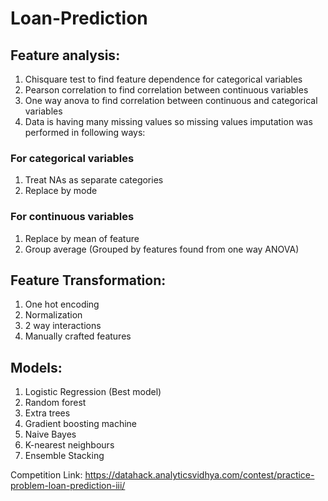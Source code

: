 # Loan-Prediction

## Feature analysis:

1. Chisquare test to find feature dependence for categorical variables <br>
2. Pearson correlation to find correlation between continuous variables <br>
3. One way anova to find correlation between continuous and categorical variables <br>
4. Data is having many missing values so missing values imputation was performed in following ways: <br>

### For categorical variables

1. Treat NAs as separate categories 
2. Replace by mode 

### For continuous variables 
1. Replace by mean of feature 
2. Group average (Grouped by features found from one way ANOVA) 

## Feature Transformation: 

1. One hot encoding 
2. Normalization  
3. 2 way interactions 
4. Manually crafted features 

## Models: 

1. Logistic Regression (Best model) 
2. Random forest 
3. Extra trees  
4. Gradient boosting machine 
5. Naive Bayes 
6. K-nearest neighbours 
7. Ensemble Stacking 

Competition Link: https://datahack.analyticsvidhya.com/contest/practice-problem-loan-prediction-iii/

